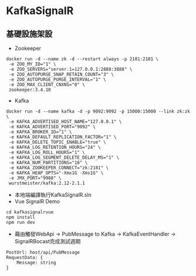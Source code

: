 # KafkaSignalR
## 基礎設施架設
* Zookeeper    
```
docker run -d --name zk -d --restart always -p 2181:2181 \
 -e ZOO_MY_ID="1" \
 -e ZOO_SERVERS="server.1=127.0.0.1:2888:3888" \
 -e ZOO_AUTOPURGE_SNAP_RETAIN_COUNT="3" \
 -e ZOO_AUTOPURGE_PURGE_INTERVAL="1" \
 -e ZOO_MAX_CLIENT_CNXNS="0" \
 zookeeper:3.4.10
```
* Kafka
```
docker run -d --name kafka -d -p 9092:9092 -p 15000:15000 --link zk:zk \
 -e KAFKA_ADVERTISED_HOST_NAME="127.0.0.1" \
 -e KAFKA_ADVERTISED_PORT="9092" \
 -e KAFKA_BROKER_ID="1" \
 -e KAFKA_DEFAULT_REPLICATION_FACTOR="1" \
 -e KAFKA_DELETE_TOPIC_ENABLE="true" \
 -e KAFKA_LOG_RETENTION_HOURS="24" \
 -e KAFKA_LOG_ROLL_HOURS="1" \
 -e KAFKA_LOG_SEGMENT_DELETE_DELAY_MS="1" \
 -e KAFKA_NUM_PARTITIONS="18" \
 -e KAFKA_ZOOKEEPER_CONNECT="zk:2181" \
 -e KAFKA_HEAP_OPTS="-Xmx1G -Xms1G" \
 -e JMX_PORT="9988" \
 wurstmeister/kafka:2.12-2.1.1
```
* 本地端編譯執行KafkaSignalR.sln
* Vue SignalR Demo
```
cd kafkasignalrvue
npm install
npm run dev
```
* 藉由觸發WebApi -> PubMessage to Kafka -> KafkaEventHandler -> SignalRBocast完成測試週期
```
PostUrl: host/api/PubMessage
RequestData: {
    Message: string
}
```